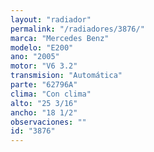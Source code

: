 ```yaml
---
layout: "radiador"
permalink: "/radiadores/3876/"
marca: "Mercedes Benz"
modelo: "E200"
ano: "2005"
motor: "V6 3.2"
transmision: "Automática"
parte: "62796A"
clima: "Con clima"
alto: "25 3/16"
ancho: "18 1/2"
observaciones: ""
id: "3876"
---
```


